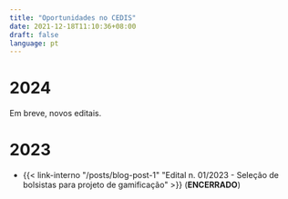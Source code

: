 ```yaml
---
title: "Oportunidades no CEDIS"
date: 2021-12-18T11:10:36+08:00
draft: false
language: pt
---
```

# 2024

Em breve, novos editais.

# 2023

- {{< link-interno "/posts/blog-post-1" "Edital n. 01/2023 - Seleção de bolsistas para projeto de gamificação​" >}} (**ENCERRADO**)